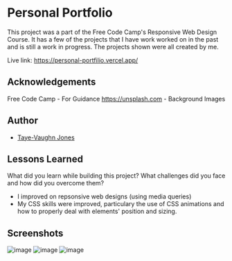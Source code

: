 # Personal Portfolio

This project was a part of the Free Code Camp's Responsive Web Design Course. It has a few of the projects
that I have work worked on in the past and is still a work in progress. The projects shown were all created by me.

Live link: https://personal-portfilio.vercel.app/

## Acknowledgements

 Free Code Camp - For Guidance
 https://unsplash.com - Background Images

## Author

- [Taye-Vaughn Jones](https://github.com/tvjones)


## Lessons Learned

What did you learn while building this project? What challenges did you face and how did you overcome them?

* I improved on repsonsive web designs (using media queries)
* My CSS skills were improved, particulary the use of CSS animations and how to properly deal with elements' position and sizing.

## Screenshots

![image](https://user-images.githubusercontent.com/43976584/192379765-250d214f-1890-403e-979c-ecc75fe09f2c.png)
![image](https://user-images.githubusercontent.com/43976584/192379853-37d96322-ca4f-4cc0-8824-3e8ed2ba1731.png)
![image](https://user-images.githubusercontent.com/43976584/192379952-033b6bfc-cbe4-4706-ae97-91bf9f8f119d.png)



